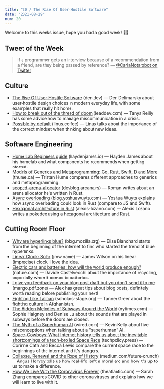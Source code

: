 ```yaml
---
title: "20 / The Rise Of User-Hostile Software"
date: "2021-08-29"
num: 20
---
```


Welcome to this weeks issue, hope you had a good week! 🙌🏻

## Tweet of the Week

> If a programmer gets an interview because of a recommendation from a friend, are they being passed by reference?
> — [@CarlaNotarobot on Twitter](https://twitter.com/CarlaNotarobot/status/1430191581575921669)

## Culture

- [The Rise Of User-Hostile Software](https://den.dev/blog/user-hostile-software/) (den.dev) — Den Delimarsky about user-hostile design choices in modern everyday life, with some examples that really hit home.
- [How to break out of the thread of doom](https://leaddev.com/productivity-eng-velocity/how-break-out-thread-doom) (leaddev.com) — Tanya Reilly has some advice how to manage miscommunication in a crisis.
- [Possible by default](https://linus.coffee/note/possible/) (linus.coffee) — Linus talks about the importance of the correct mindset when thinking about new ideas.

## Software Engineering

- [Home Lab Beginners guide](https://haydenjames.io/home-lab-beginners-guide-hardware/) (haydenjames.io) — Hayden James about his homelab and what components he recommends when getting started.
- [Models of Generics and Metaprogramming: Go, Rust, Swift, D and More](https://thume.ca/2019/07/14/a-tour-of-metaprogramming-models-for-generics/) (thume.ca) — Tristan Hume compares different approaches to generics and metaprogramming.
- [scoped-arena-allocator](https://devblog.arcana.rs/scoped-arena-allocator/https://devblog.arcana.rs/scoped-arena-allocator) (devblog.arcana.rs) — Roman writes about an arena allocator he's written in Rust.
- [Async overloading](https://blog.yoshuawuyts.com/async-overloading/) (blog.yoshuawuyts.com) — Yoshua Wuyts explains how async overloading could look in Rust (compare to JS and Swift).
- [Hexagonal architecture in Rust](https://alexis-lozano.com/hexagonal-architecture-in-rust-1/) (alexis-lozano.com) — Alexis Lozano writes a pokedex using a hexagonal architecture and Rust.

## Cutting Room Floor

- [Why are hyperlinks blue?](https://blog.mozilla.org/en/internet-culture/deep-dives/why-are-hyperlinks-blue/) (blog.mozilla.org) — Elise Blanchard starts from the beginning of the internet to find who started the trend of blue hyperlinks.
- [Linear Clock: Solar](https://jmw.name/projects/linear-clock/) (jmw.name) — James Wilson on his linear (imprecise) clock. I love the idea.
- [Electric cars and batteries: how will the world produce enough?](https://www.nature.com/articles/d41586-021-02222-1) (nature.com) — Davide Castelvecchi about the importance of recycling, especially when it comes to batteries.
- [I give you feedback on your blog post draft but you don't send it to me](https://mango.pdf.zone/i-give-you-feedback-on-your-blog-post-draft-but-you-dont-send-it-to-me) (mango.pdf.zone) — Alex has great tips about blog posts, definitely worth reading before publishing your next!
- [Fighting Like Taliban](https://scholars-stage.org/fighting-like-taliban/) (scholars-stage.org) — Tanner Greer about the fighting culture in Afghanistan.
- [The Hidden Melodies of Subways Around the World](https://www.nytimes.com/interactive/2021/08/13/arts/subway-train-sounds.html) (nytimes.com) — Sophie Haigney and Denise Lu about the sounds that are played in subways before the doors are closed.
- [The Myth of a Superhuman AI](https://www.wired.com/2017/04/the-myth-of-a-superhuman-ai) (wired.com) — Kevin Kelly about five misconceptions when talking about a "superhuman" AI.
- [Space-Cowboys: What Internet history tells us about the inevitable shortcomings of a tech-bro led Space Race](https://techpolicy.press/space-cowboys-what-internet-history-tells-us-about-the-inevitable-shortcomings-of-a-tech-bro-led-space-race/) (techpolicy.press) — Corinne Cath and Becca Lewis compare the current space race to the beginnings of the internet and it's dangers.
- [Collapse, Renewal and the Rope of History](https://medium.com/future-crunch/collapse-renewal-and-the-rope-of-history-7584e52180b6) (medium.com/future-crunch) —Angus Hervey tells us how real-life isn't a moral arc and how it's up to us to make a difference.
- [How We Live With the Coronavirus Forever](https://www.theatlantic.com/science/archive/2021/08/how-we-live-coronavirus-forever/619783/) (theatlantic.com) — Sarah Zhang compares COVID to other corona viruses and explains how we will learn to live with it.

